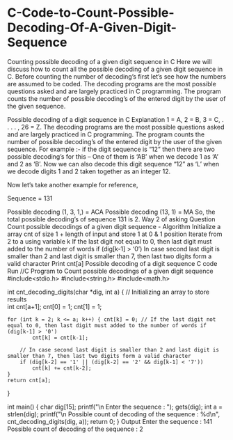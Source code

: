 # C-Code-to-Count-Possible-Decoding-Of-A-Given-Digit-Sequence

Counting possible decoding of a given digit sequence in C
Here we will discuss how to count all the possible decoding of a given digit sequence in C. Before counting the number of decoding’s first let’s see how the numbers are assumed to be coded. The decoding programs are the most possible questions asked and are largely practiced in C  programming. The program counts the number of possible decoding’s of the entered digit by the user of the given sequence.

Possible decoding of a digit sequence in C
Explanation
1 = A, 2 = B, 3 = C, . . . . , 26 = Z.
The decoding programs are the most possible questions asked and are largely practiced in C  programming. The program counts the number of possible decoding’s of the entered digit by the user of the given sequence.
For example :- if the digit sequence is “12” then there are two possible decoding’s for this – One of them is ‘AB’ when we decode 1 as ‘A’ and 2 as ‘B’. Now we can also decode this digit sequence “12” as ‘L’ when we decode digits 1 and 2 taken together as an integer 12.

Now let’s take another example for reference,

Sequence = 131

Possible decoding (1, 3, 1,)    = ACA
Possible decoding (13, 1)   = MA
So, the total possible decoding’s of sequence 131 is 2.
Way 2 of asking Question
Count possible decodings of a given digit sequence -
Algorithm
Initialize a array cnt of size 1 + length of input and store 1 at 0 & 1 position
Iterate from 2 to a using variable k
If the last digit not equal to 0, then last digit must added to the number of words if (dig[k-1] > ‘0’)
In case second last digit is smaller than 2 and last digit is smaller than 7, then last two digits form a valid character
Print cnt[a]
Possible decoding of a digit sequence
C code
Run
//C Program to Count possible decodings of a given digit sequence
#include<stdio.h>
#include<string.h>
#include<math.h>

int cnt_decoding_digits(char *dig, int a)
{
    // Initializing an array to store results     
    int cnt[a+1]; 
    cnt[0] = 1;
    cnt[1] = 1;

    for (int k = 2; k <= a; k++) { cnt[k] = 0; // If the last digit not equal to 0, then last digit must added to the number of words if (dig[k-1] > '0')
            cnt[k] = cnt[k-1];

        // In case second last digit is smaller than 2 and last digit is smaller than 7, then last two digits form a valid character
        if (dig[k-2] == '1' || (dig[k-2] == '2' && dig[k-1] < '7'))
            cnt[k] += cnt[k-2];
    }
    return cnt[a];
}

int main()
{
    char dig[15];
    printf("\n Enter the sequence : ");
    gets(dig);
    int a = strlen(dig);
    printf("\n Possible count of decoding of the sequence : %d\n", cnt_decoding_digits(dig, a));
    return 0;
}
Output
Enter the sequence : 141
Possible count of decoding of the sequence : 2
